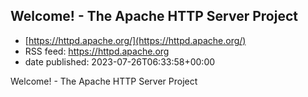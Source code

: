 ## Welcome! - The Apache HTTP Server Project
 - [https://httpd.apache.org/](https://httpd.apache.org/)
 - RSS feed: https://httpd.apache.org
 - date published: 2023-07-26T06:33:58+00:00

Welcome! - The Apache HTTP Server Project

